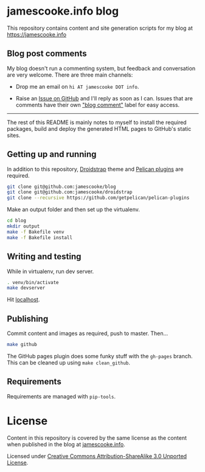 # jamescooke.info blog

This repository contains content and site generation scripts for my blog at
https://jamescooke.info

## Blog post comments

My blog doesn't run a commenting system, but feedback and conversation are very
welcome. There are three main channels:

* Drop me an email on `hi AT jamescooke DOT info`.

* Raise an [Issue on GitHub](https://github.com/jamescooke/blog/issues/new) and
  I'll reply as soon as I can. Issues that are comments have their own ["blog
  comment"](https://github.com/jamescooke/blog/issues?q=is%3Aissue+label%3A%22blog+comment%22)
  label for easy access.

***

The rest of this README is mainly notes to myself to install the required
packages, build and deploy the generated HTML pages to GitHub's static sites.

## Getting up and running

In addition to this repository,
[Droidstrap](https://github.com/jamescooke/droidstrap) theme and [Pelican
plugins](https://github.com/getpelican/pelican-plugins) are required.

```sh
git clone git@github.com:jamescooke/blog
git clone git@github.com:jamescooke/droidstrap
git clone --recursive https://github.com/getpelican/pelican-plugins
```

Make an output folder and then set up the virtualenv.

```sh
cd blog
mkdir output
make -f Bakefile venv
make -f Bakefile install
```

## Writing and testing

While in virtualenv, run dev server.

```sh
. venv/bin/activate
make devserver
```

Hit [localhost](http://localhost:8000/).

## Publishing

Commit content and images as required, push to master. Then...

```sh
make github
```

The GitHub pages plugin does some funky stuff with the `gh-pages` branch. This
can be cleaned up using `make clean_github`.

## Requirements

Requirements are managed with ``pip-tools``.

# License

Content in this repository is covered by the same license as the content when
published in the blog at [jamescooke.info](https://jamescooke.info).

Licensed under [Creative Commons Attribution-ShareAlike 3.0 Unported
License](https://creativecommons.org/licenses/by-sa/3.0/deed.en_GB).
